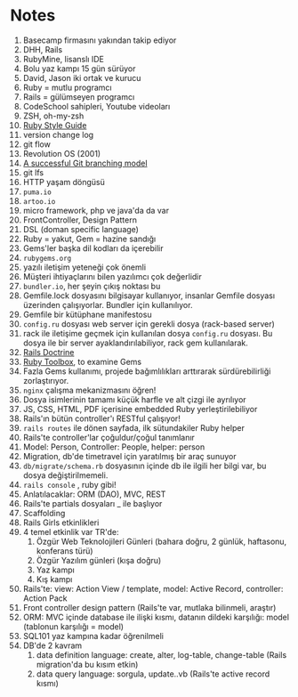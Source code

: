 # Notes

1. Basecamp firmasını yakından takip ediyor
2. DHH, Rails
3. RubyMine, lisanslı IDE
4. Bolu  yaz kampı 15 gün sürüyor
5. David, Jason iki ortak ve kurucu
6. Ruby = mutlu programcı
7. Rails = gülümseyen programcı
8. CodeSchool sahipleri, Youtube videoları
9. ZSH, oh-my-zsh
10. [Ruby Style Guide](https://rubystyle.guide/)
11. version change log
12. git flow
13. Revolution OS (2001)
14. [A successful Git branching model](https://nvie.com/posts/a-successful-git-branching-model/)
15. git lfs
16. HTTP yaşam döngüsü
17. `puma.io` 
18. `artoo.io`
19. micro framework, php ve java'da da var
20. FrontController, Design Pattern
21. DSL (doman specific language)
22. Ruby = yakut, Gem = hazine sandığı
23. Gems'ler başka dil kodları da içerebilir
24. `rubygems.org`
25. yazılı iletişim yeteneği çok önemli
26. Müşteri ihtiyaçlarını bilen yazılımcı çok değerlidir
27. `bundler.io`, her şeyin çıkış noktası bu
28. Gemfile.lock dosyasını bilgisayar kullanıyor, insanlar Gemfile dosyası üzerinden çalışıyorlar. Bundler için kullanılıyor.
29. Gemfile bir kütüphane manifestosu
30. `config.ru` dosyası web server için gerekli dosya (rack-based server)
31. rack ile iletişime geçmek için kullanılan dosya `config.ru` dosyası. Bu dosya ile bir server ayaklandırılabiliyor, rack gem kullanılarak. 
32. [Rails Doctrine](https://rubyonrails.org/doctrine/)
33. [Ruby Toolbox](https://www.ruby-toolbox.com/), to examine Gems
34. Fazla Gems kullanımı, projede bağımlılıkları arttırarak sürdürebilirliği zorlaştırıyor. 
35. `nginx` çalışma mekanizmasını öğren!
36. Dosya isimlerinin tamamı küçük harfle ve alt çizgi ile ayrılıyor
37. JS, CSS, HTML, PDF içerisine embedded Ruby yerleştirilebiliyor
38. Rails'ın bütün controller'ı RESTful çalışıyor!
39. `rails routes` ile dönen sayfada, ilk sütundakiler Ruby helper
40. Rails'te controller'lar çoğuldur/çoğul tanımlanır
41. Model: Person, Controller: People, helper: person
42. Migration, db'de timetravel için yaratılmış bir araç sunuyor
43. `db/migrate/schema.rb` dosyasının içinde db ile ilgili her bilgi var, bu dosya değiştirilmemeli.
44. `rails console` , ruby gibi!
45. Anlatılacaklar: ORM (DAO), MVC, REST
46. Rails'te partials dosyaları _ ile başlıyor
47. Scaffolding
48. Rails Girls etkinlikleri
49. 4 temel etkinlik var TR'de:
    1.  Özgür Web Teknolojileri Günleri (bahara doğru, 2 günlük, haftasonu, konferans türü)
    2.  Özgür Yazılım günleri (kışa doğru)
    3.  Yaz kampı
    4.  Kış kampı
50. Rails'te: view: Action View / template, model: Active Record, controller: Action Pack
51. Front controller design pattern (Rails'te var, mutlaka bilinmeli, araştır)
52. ORM: MVC içinde database ile ilişki kısmı, datanın dildeki karşılığı: model (tablonun karşılığı = model)
53. SQL101 yaz kampına kadar öğrenilmeli
54. DB'de 2 kavram
    1.  data definition language: create, alter, log-table, change-table (Rails migration'da bu kısım etkin)
    2.  data query language: sorgula, update..vb (Rails'te active record kısmı)